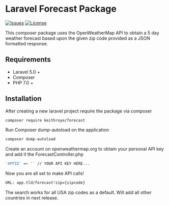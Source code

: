 Laravel Forecast Package
=======================
[![Issues](https://img.shields.io/github/issues/InspiredByKeith/forecast-package.svg?style=flat-square)]()
[![License](https://img.shields.io/github/license/InspiredByKeith/forecast-package.svg?style=flat-square)]()


This composer package uses the OpenWeatherMap API to obtain a 5 day weather forecast based upon the given zip code provided as a JSON formatted response.

## Requirements

- Laravel 5.0 +
- Composer
- PHP 7.0 +

## Installation

After creating a new laravel project require the package via composer

```bash
composer require keithroye/forecast
```

Run Composer dump-autoload on the application

```bash
composer dump-autoload
```

Create an account on openweathermap.org to obtain your personal API key and add it the ForecastController.php

```bash
'APPID' => '' // YOUR API KEY HERE...
```

Now you are all set to make API calls! 

```bash
URL: app.tld/forecast?zip={zipcode}
```
The search works for all USA zip codes as a default. Will add all other countries in next release.













